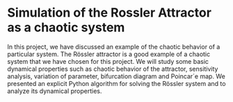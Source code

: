 # Simulation of the Rossler Attractor as a chaotic system
In this project, we have discussed an example of the chaotic
behavior of a particular system. The Rössler attractor is a 
good example of a chaotic system that we have chosen for this
project. We will study some basic dynamical properties such as
chaotic behavior of the attractor, sensitivity analysis, 
variation of parameter, bifurcation diagram and Poincar´e map.
We presented an explicit Python algorithm for solving the Rössler system
and to analyze its dynamical properties.
